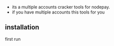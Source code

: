 - its a multiple accounts cracker tools for nodepay.
- if you have multiple accounts this tools for you
## installation 

first run
